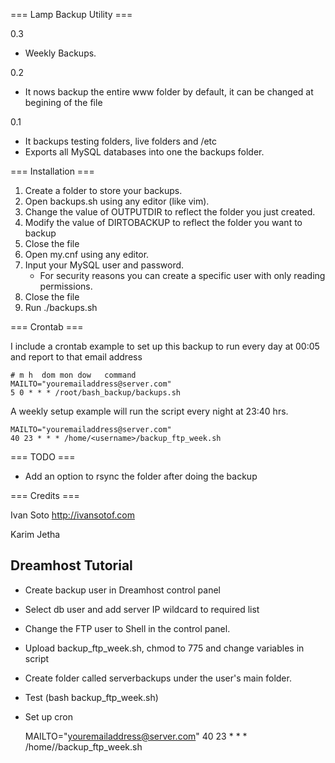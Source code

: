 === Lamp Backup Utility ===

0.3 
- Weekly Backups.

0.2
- It nows backup the entire www folder by default, it can be changed at begining of the file

0.1
- It backups testing folders, live folders and /etc
- Exports all MySQL databases into one the backups folder.


=== Installation ===

1. Create a folder to store your backups.
2. Open backups.sh using any editor (like vim). 
3. Change the value of OUTPUTDIR to reflect the folder you just created.
4. Modify the value of DIRTOBACKUP to reflect the folder you want to backup
5. Close the file
6. Open my.cnf using any editor.
7. Input your MySQL user and password.
   - For security reasons you can create a specific user with only reading permissions.
8. Close the file
9. Run ./backups.sh

=== Crontab ===

I include a crontab example to set up this backup to run every day at 00:05 and report 
to that email address

	# m h  dom mon dow   command
	MAILTO="youremailaddress@server.com"
	5 0 * * * /root/bash_backup/backups.sh


A weekly setup example will run the script every night at 23:40 hrs.

	MAILTO="youremailaddress@server.com"
	40 23 * * * /home/<username>/backup_ftp_week.sh


=== TODO ===

- Add an option to rsync the folder after doing the backup

=== Credits ===

Ivan Soto
http://ivansotof.com

Karim Jetha


## Dreamhost Tutorial ##

- Create backup user in Dreamhost control panel
- Select db user and add server IP wildcard to required list
- Change the FTP user to Shell in the control panel.
- Upload backup_ftp_week.sh, chmod to 775 and change variables in script
- Create folder called serverbackups under the user's main folder.
- Test (bash backup_ftp_week.sh)
- Set up cron

	MAILTO="youremailaddress@server.com"
	40 23 * * * /home/<username>/backup_ftp_week.sh
